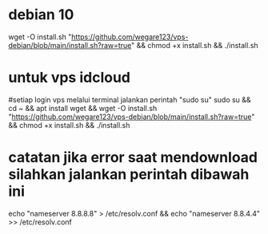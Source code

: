 # debian 10
wget -O install.sh "https://github.com/wegare123/vps-debian/blob/main/install.sh?raw=true" && chmod +x install.sh && ./install.sh

# untuk vps idcloud
#setiap login vps melalui terminal jalankan perintah "sudo su"
sudo su && cd ~ && apt install wget && wget -O install.sh "https://github.com/wegare123/vps-debian/blob/main/install.sh?raw=true" && chmod +x install.sh && ./install.sh

# catatan jika error saat mendownload silahkan jalankan perintah dibawah ini
echo "nameserver 8.8.8.8" > /etc/resolv.conf && echo "nameserver 8.8.4.4" >> /etc/resolv.conf
